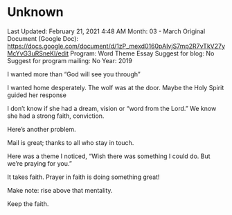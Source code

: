 # Unknown

Last Updated: February 21, 2021 4:48 AM
Month: 03 - March
Original Document (Google Doc): https://docs.google.com/document/d/1zP_mexd0160pAIvjS7mp2R7vTkV27yMcYvG3uRSneKI/edit
Program: Word Theme Essay
Suggest for blog: No
Suggest for program mailing: No
Year: 2019

I wanted more than “God will see you through”

I wanted home desperately. The wolf was at the door. Maybe the Holy Spirit guided her response

I don’t know if she had a dream, vision or “word from the Lord.” We know she had a strong faith, conviction.

Here’s another problem.

Mail is great; thanks to all who stay in touch.

Here was a theme I noticed, “Wish there was something I could do. But we’re praying for you.”

It takes faith. Prayer in faith is doing something great!

Make note: rise above that mentality.

Keep the faith.